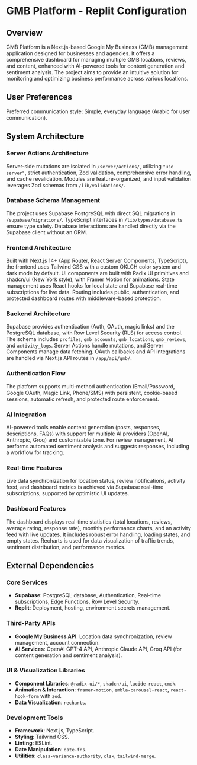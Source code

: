 # GMB Platform - Replit Configuration

## Overview

GMB Platform is a Next.js-based Google My Business (GMB) management application designed for businesses and agencies. It offers a comprehensive dashboard for managing multiple GMB locations, reviews, and content, enhanced with AI-powered tools for content generation and sentiment analysis. The project aims to provide an intuitive solution for monitoring and optimizing business performance across various locations.

## User Preferences

Preferred communication style: Simple, everyday language (Arabic for user communication).

## System Architecture

### Server Actions Architecture

Server-side mutations are isolated in `/server/actions/`, utilizing `"use server"`, strict authentication, Zod validation, comprehensive error handling, and cache revalidation. Modules are feature-organized, and input validation leverages Zod schemas from `/lib/validations/`.

### Database Schema Management

The project uses Supabase PostgreSQL with direct SQL migrations in `/supabase/migrations/`. TypeScript interfaces in `/lib/types/database.ts` ensure type safety. Database interactions are handled directly via the Supabase client without an ORM.

### Frontend Architecture

Built with Next.js 14+ (App Router, React Server Components, TypeScript), the frontend uses Tailwind CSS with a custom OKLCH color system and dark mode by default. UI components are built with Radix UI primitives and shadcn/ui (New York style), with Framer Motion for animations. State management uses React hooks for local state and Supabase real-time subscriptions for live data. Routing includes public, authentication, and protected dashboard routes with middleware-based protection.

### Backend Architecture

Supabase provides authentication (Auth, OAuth, magic links) and the PostgreSQL database, with Row Level Security (RLS) for access control. The schema includes `profiles`, `gmb_accounts`, `gmb_locations`, `gmb_reviews`, and `activity_logs`. Server Actions handle mutations, and Server Components manage data fetching. OAuth callbacks and API integrations are handled via Next.js API routes in `/app/api/gmb/`.

### Authentication Flow

The platform supports multi-method authentication (Email/Password, Google OAuth, Magic Link, Phone/SMS) with persistent, cookie-based sessions, automatic refresh, and protected route enforcement.

### AI Integration

AI-powered tools enable content generation (posts, responses, descriptions, FAQs) with support for multiple AI providers (OpenAI, Anthropic, Groq) and customizable tone. For review management, AI performs automated sentiment analysis and suggests responses, including a workflow for tracking.

### Real-time Features

Live data synchronization for location status, review notifications, activity feed, and dashboard metrics is achieved via Supabase real-time subscriptions, supported by optimistic UI updates.

### Dashboard Features

The dashboard displays real-time statistics (total locations, reviews, average rating, response rate), monthly performance charts, and an activity feed with live updates. It includes robust error handling, loading states, and empty states. Recharts is used for data visualization of traffic trends, sentiment distribution, and performance metrics.

## External Dependencies

### Core Services

-   **Supabase**: PostgreSQL database, Authentication, Real-time subscriptions, Edge Functions, Row Level Security.
-   **Replit**: Deployment, hosting, environment secrets management.

### Third-Party APIs

-   **Google My Business API**: Location data synchronization, review management, account connection.
-   **AI Services**: OpenAI GPT-4 API, Anthropic Claude API, Groq API (for content generation and sentiment analysis).

### UI & Visualization Libraries

-   **Component Libraries**: `@radix-ui/*`, `shadcn/ui`, `lucide-react`, `cmdk`.
-   **Animation & Interaction**: `framer-motion`, `embla-carousel-react`, `react-hook-form` with `zod`.
-   **Data Visualization**: `recharts`.

### Development Tools

-   **Framework**: Next.js, TypeScript.
-   **Styling**: Tailwind CSS.
-   **Linting**: ESLint.
-   **Date Manipulation**: `date-fns`.
-   **Utilities**: `class-variance-authority`, `clsx`, `tailwind-merge`.